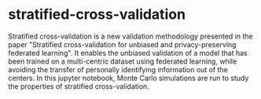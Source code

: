 # stratified-cross-validation
Stratified cross-validation is a new validation methodology presented in the paper "Stratified cross-validation for unbiased and privacy-preserving federated learning".
It enables the unbiased validation of a model that has been trained on a multi-centric dataset using federated learning, while avoiding the transfer of personally identifying information out of the centers.
In this jupyter notebook, Monte Carlo simulations are run to study the properties of stratified cross-validation.
